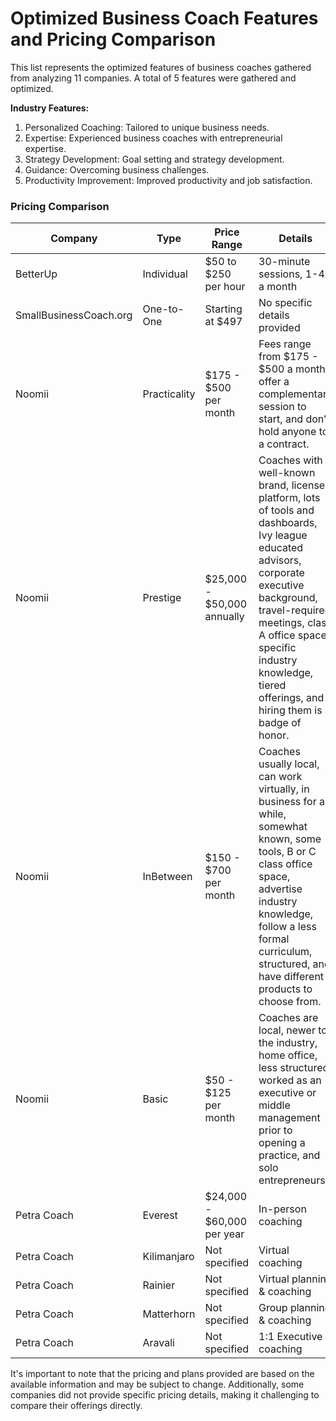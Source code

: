 # Optimized Business Coach Features and Pricing Comparison

This list represents the optimized features of business coaches gathered from analyzing 11 companies. A total of 5 features were gathered and optimized.

**Industry Features:**
1. Personalized Coaching: Tailored to unique business needs.
2. Expertise: Experienced business coaches with entrepreneurial expertise.
3. Strategy Development: Goal setting and strategy development.
4. Guidance: Overcoming business challenges.
5. Productivity Improvement: Improved productivity and job satisfaction.

### Pricing Comparison

| Company                   | Type                | Price Range                  | Details                                                                                                                                                                                                                                                                                                                                                                                                                                                                                   |
|---------------------------|---------------------|------------------------------|---------------------------------------------------------------------------------------------------------------------------------------------------------------------------------------------------------------------------------------------------------------------------------------------------------------------------------------------------------------------------------------------------------------------------------------------------------------------------------------------|
| BetterUp                  | Individual          | $50 to $250 per hour         | 30-minute sessions, 1-4x a month                                                                                                                                                                                                                                                                                                                                                                                                                                                           |
| SmallBusinessCoach.org    | One-to-One          | Starting at $497             | No specific details provided                                                                                                                                                                                                                                                                                                                                                                                                                                                                |
| Noomii                    | Practicality        | $175 - $500 per month        | Fees range from $175 - $500 a month, offer a complementary session to start, and don’t hold anyone to a contract.                                                                                                                                                                                                                                                                                                                                                                        |
| Noomii                    | Prestige            | $25,000 - $50,000 annually   | Coaches with well-known brand, licensed platform, lots of tools and dashboards, Ivy league educated advisors, corporate executive background, travel-required meetings, class A office space, specific industry knowledge, tiered offerings, and hiring them is a badge of honor.                                                                                                                                           |
| Noomii                    | InBetween           | $150 - $700 per month        | Coaches usually local, can work virtually, in business for a while, somewhat known, some tools, B or C class office space, advertise industry knowledge, follow a less formal curriculum, structured, and have different products to choose from.                                                                                                                                                                                                                                      |
| Noomii                    | Basic               | $50 - $125 per month         | Coaches are local, newer to the industry, home office, less structured, worked as an executive or middle management prior to opening a practice, and solo entrepreneurs.                                                                                                                                                                                                                                                                                                                     |
| Petra Coach               | Everest             | $24,000 - $60,000 per year    | In-person coaching                                                                                                                                                                                                                                                                                                                                                                                                                                                                         |
| Petra Coach               | Kilimanjaro         | Not specified                | Virtual coaching                                                                                                                                                                                                                                                                                                                                                                                                                                                                           |
| Petra Coach               | Rainier             | Not specified                | Virtual planning & coaching                                                                                                                                                                                                                                                                                                                                                                                                                                                                 |
| Petra Coach               | Matterhorn          | Not specified                | Group planning & coaching                                                                                                                                                                                                                                                                                                                                                                                                                                                                  |
| Petra Coach               | Aravali             | Not specified                | 1:1 Executive coaching                                                                                                                                                                                                                                                                                                                                                                                                                                                                     |

It's important to note that the pricing and plans provided are based on the available information and may be subject to change. Additionally, some companies did not provide specific pricing details, making it challenging to compare their offerings directly.